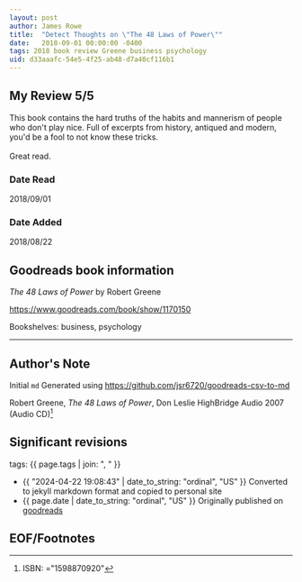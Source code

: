 ```yaml
---
layout: post
author: James Rowe
title:  "Detect Thoughts on \"The 48 Laws of Power\""
date:   2018-09-01 00:00:00 -0400
tags: 2018 book review Greene business psychology
uid: d33aaafc-54e5-4f25-ab48-d7a40cf116b1
---
```




## My Review 5/5

This book contains the hard truths of the habits and mannerism of people who don't play nice. Full of excerpts from history, antiqued and modern, you'd be a fool to not know these tricks.<br/><br/>Great read.

### Date Read
2018/09/01

### Date Added
2018/08/22

## Goodreads book information

*The 48 Laws of Power* by Robert Greene

https://www.goodreads.com/book/show/1170150

Bookshelves: business, psychology

---

## Author's Note

Initial `md` Generated using https://github.com/jsr6720/goodreads-csv-to-md

Robert Greene, *The 48 Laws of Power*, Don Leslie HighBridge Audio 2007 (Audio CD)[^1]

## Significant revisions

tags: {{ page.tags | join: ", " }} <!-- todo move this somewhere -->

- {{ "2024-04-22 19:08:43" | date_to_string: "ordinal", "US" }} Converted to jekyll markdown format and copied to personal site
- {{ page.date | date_to_string: "ordinal", "US" }} Originally published on [goodreads](https://www.goodreads.com)

## EOF/Footnotes

[^1]: ISBN: ="1598870920"